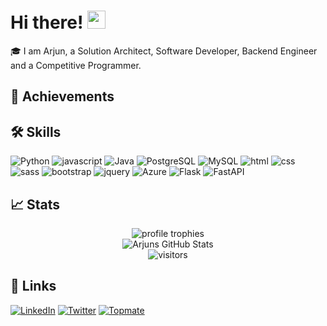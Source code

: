 # Hi there! <img src="https://media.giphy.com/media/hvRJCLFzcasrR4ia7z/giphy.gif" width="29px">

🎓 I am Arjun, a Solution Architect, Software Developer, Backend Engineer and a Competitive Programmer. 

## 🏅 Achievements

## 🛠️ Skills

![Python](https://img.shields.io/badge/Python-3178C6?style=for-the-badge&logo=typescript&logoColor=white)
![javascript](https://img.shields.io/badge/javascript-323330?style=for-the-badge&logo=javascript&logoColor=F7DF1E)
![Java](https://img.shields.io/badge/Java-3776AB?style=for-the-badge&logo=python&logoColor=white)
![PostgreSQL](https://img.shields.io/badge/PostgreSQL-28B6F6?style=for-the-badge&logo=postgresql&logoColor=white)
![MySQL](https://img.shields.io/badge/MySQL-28B6F6?style=for-the-badge&logo=mysql&logoColor=white)
![html](https://img.shields.io/badge/HTML5-E34F26?style=for-the-badge&logo=html5&logoColor=white)
![css](https://img.shields.io/badge/CSS3-1572B6?style=for-the-badge&logo=css3&logoColor=white)
![sass](https://img.shields.io/badge/SASS-CC6699?style=for-the-badge&logo=sass&logoColor=white)
![bootstrap](https://img.shields.io/badge/Bootstrap-563D7C?style=for-the-badge&logo=bootstrap&logoColor=white)
![jquery](https://img.shields.io/badge/jQuery-0769AD?style=for-the-badge&logo=jquery&logoColor=white)
![Azure](https://img.shields.io/badge/Azure-0078D4?style=for-the-badge&logo=MicrosoftAzure&logoColor=white)
![Flask](https://img.shields.io/badge/Azure-000000?style=for-the-badge&logo=flask&logoColor=white)
![FastAPI](https://img.shields.io/badge/Azure-009688?style=for-the-badge&logo=fastapi&logoColor=white)
## 📈 Stats

<div align="center">
    <img src="https://github-profile-trophy.vercel.app/?username=vishyarjun&row=1&column=6&margin-h=8&theme=darkhub&count_private=true&margin-w=15&no-frame=true" alt="profile trophies" />
    <br />
    <img src="https://github-readme-stats.vercel.app/api?username=vishyarjun&show_icons=true&hide_border=true" alt="Arjuns GitHub Stats">
    <br />
    <img src="https://visitor-badge.laobi.icu/badge?page_id=vishyarjun.vishyarjun" alt="visitors">
</div>

## 🔗 Links

[![LinkedIn](https://img.shields.io/badge/Linked_In-0077B5?style=for-the-badge&logo=LinkedIn&logoColor=white)](https://www.linkedin.com/in/arjunvv/)
[![Twitter](https://img.shields.io/badge/Twitter-0077B5?style=for-the-badge&logo=Twitter&logoColor=white)](https://twitter.com/vishyarjun)
[![Topmate](https://img.shields.io/badge/Topmate-d94d37?style=for-the-badge&logoColor=white)](https://topmate.io/vishyarjun)

